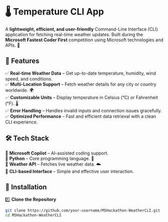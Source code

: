 # 🌡️ Temperature CLI App  

A **lightweight, efficient, and user-friendly** Command-Line Interface (CLI) application for fetching real-time weather updates. Built during the **Microsoft Fastest Coder First** competition using Microsoft technologies and APIs. 🚀  

## 📌 Features  

✅ **Real-time Weather Data** – Get up-to-date temperature, humidity, wind speed, and conditions.  
✅ **Multi-Location Support** – Fetch weather details for any city or country worldwide. 🌍  
✅ **Customizable Units** – Display temperature in Celsius (°C) or Fahrenheit (°F). 🌡️  
✅ **Error Handling** – Handles invalid inputs and connection issues gracefully.  
✅ **Optimized Performance** – Fast and efficient data retrieval with a clean CLI experience.  

## 🛠️ Tech Stack  

🔹 **Microsoft Copilot** – AI-assisted coding support.  
🔹 **Python** – Core programming language. 🐍  
🔹 **Weather API** – Fetches live weather data. ☁️  
🔹 **CLI-based Interface** – Simple and effective user interaction.  

## 🚀 Installation  

1️⃣ **Clone the Repository**  
```bash
git clone https://github.com/your-username/MSHackathon-WeatherCLI.git
cd MSHackathon-WeatherCLI
